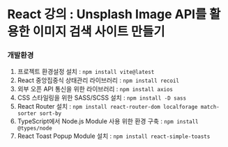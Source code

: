 # React 강의 : Unsplash Image API를 활용한 이미지 검색 사이트 만들기

### 개발환경

1. 프로젝트 환경설정 설치 : `npm install vite@latest` <br/>
2. React 중앙집중식 상태관리 라이브러리 : `npm install recoil` <br/>
3. 외부 오픈 API 통신을 위한 라이브러리 : `npm install axios` <br/>
4. CSS 스타일링을 위한 SASS/SCSS 설치 : `npm install -D sass` <br/>
5. React Router 설치 : `npm install react-router-dom localforage match-sorter sort-by` <br/>
6. TypeScript에서 Node.js Module 사용 위한 환경 구축 : `npm install @types/node` <br/>
7. React Toast Popup Module 설치 : `npm install react-simple-toasts` <br/>
